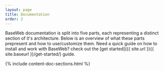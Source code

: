 ```yaml
---
layout: page
title: Documentation
order: 2
---
```


BaseWeb documentation is split into five parts, each representing a distinct section of it's architecture. Below is an overview of what these parts prepresent and how to use/customize them. Need a quick guide on how to install and work with BaseWeb? check out the [get started]({{ site.url }}{{ site.baseurl }}/get-started/) guide.

{% include content-doc-sections.html %}
